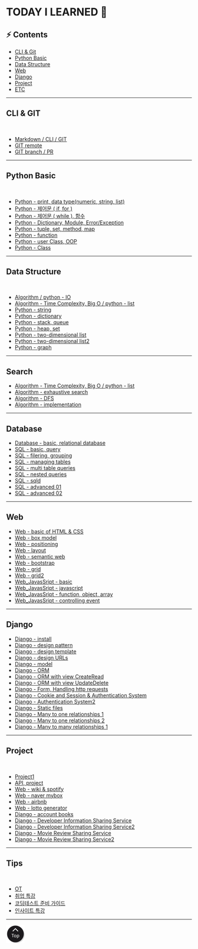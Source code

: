 <h1 class="myTitle">TODAY I LEARNED &#128214;</h1>


<link rel="stylesheet" type="button/css" href="assets/stylesheets/my_style.css"/>
<link rel="stylesheet" type="text/css" href="assets/stylesheets/floating_btn.css"/>
<!--script type="text/javascript" src="http://code.jquery.com/jquery-latest.js"></script>
<script type="text/javascript" src="assets/javascripts/floating_btn.js"></script-->

<!--assets-->

<!--a style="display:scroll; position:fixed; bottom:10px; right:5px;" href="#" title="top"><img src="assets/images/btn_top.png"></a-->


## :zap: Contents

- [CLI & Git](#cli--git)
- [Python Basic](#python-basic)
- [Data Structure](#python-data-structure)
- [Web](#web)
- [Django](#django)
- [Project](#project)
- [ETC](#tips)

-----

## CLI & GIT
<br>

- [Markdown / CLI / GIT](week01/day2/week01-2.md/#week01-2)
- [GIT remote](week01/day3/week01-3.md/#week01-3)
- [GIT branch / PR](week01/day4/week01-4.md/#week01-4)


-----


## Python Basic
<br>

- [Python - print, data type(numeric, string, list)](week02/day1/week02-1.md/#week02-1)
- [Python - 제어문 ( if, for )](week02/day2/week02-2.md/#week02-2)
- [Python - 제어문 ( while ), 함수](week02/day3/week02-3.md/#week02-3)
- [Python - Dictionary, Module, Error/Exception](week02/day4/week02-4.md/#week02-4)
- [Python - tuple, set, method, map](week03/day1/week03-1.md/#week03-1)
- [Python - function](week03/day2/week03-2.md/#week03-2)
- [Python - user Class, OOP](week03/day3/week03-3.md/#week03-3)
- [Python - Class](week03/day4/week03-4.md/#week03-4)


-----


## Data Structure
<br>

- [Algorithm / python - IO](week04/day1/week04-1.md/#week04-1)
- [Algorithm - Time Complexity, Big O / python - list](week04/day2/week04-2.md/#week04-2)
- [Python - string](week04/day3/week04-3.md/#week04-3)
- [Python - dictionary](week04/day4/week04-4.md/#week04-4)
- [Python - stack, queue](week05/day1/week05-1.md/#week05-1)
- [Python - heap, set](week05/day2/week05-2.md/#week05-2)
- [Python - two-dimensional list](week06/day1/week06-1.md/#week06-1)
- [Python - two-dimensional list2](week06/day2/week06-2.md/#week06-2)
- [Python - graph](week06/day4/week06-4.md/#week06-4)


-----


## Search

- [Algorithm - Time Complexity, Big O / python - list](week04/day2/week04-2.md/#week04-2)
- [Algorithm - exhaustive search](week06/day3/week06-3.md/#week06-3)
- [Algorithm - DFS](week07/day1/week07-1.md/#week07-1)
- [Algorithm - implementation](week07/day2/week07-2.md/#week07-2)


-----


## Database

- [Database - basic, relational database](week07/day3/week07-3.md)
- [SQL - basic, query](week07/day4/week07-4.md)
- [SQL - filering, grouping](week08/day1/week08-1.md)
- [SQL - managing tables](week08/day2/week08-2.md)
- [SQL - multi table queries](week08/day3/week08-3.md)
- [SQL - nested queries](week08/day4/week08-4.md)
- [SQL - sqld](week08/day5/week08-5.md)
- [SQL - advanced 01](week09/day1/week09-1.md)
- [SQL - advanced 02](week09/day2/week09-2.md)


-----


## Web

- [Web - basic of HTML & CSS](week09/day3/week09-3.md)
- [Web - box model](week09/day4/week09-4.md)
- [Web - positioning](week10/day1/week10-1.md)
- [Web - layout](week10/day2/week10-2.md)
- [Web - semantic web](week10/day3/week10-3.md)
- [Web - bootstrap](week11/day1/week11-1.md)
- [Web - grid](week11/day2/week11-2.md)
- [Web - grid2](week11/day3/week11-3.md)
- [Web_JavasSript - basic](week12/day1/week12-1.md)
- [Web_JavasSript - javascript](week12/day2/week12-2.md)
- [Web_JavasSript - function, object, array](week12/day3/week12-3.md)
- [Web_JavasSript - controlling event](week12/day4/week12-4.md)


-----


## Django

- [Django - install](week13/day1/week13-1.md)
- [Django - design pattern](week13/day2/week13-2.md)
- [Django - design template](week13/day3/week13-3.md)
- [Django - design URLs](week13/day4/week13-4.md)
- [Django - model](week13/day5/week13-5.md)
- [Django - ORM](week14/day1/week14-1.md)
- [Django - ORM with view CreateRead](week14/day2/week14-2.md)
- [Django - ORM with view UpdateDelete](week14/day3/week14-3.md)
- [Django - Form, Handling http requests](week15/day1/week15-1.md)
- [Django - Cookie and Session & Authentication System](week15/day2/week15-2.md)
- [Django - Authentication System2](week15/day3/week15-3.md)
- [Django - Static files](week16/day1/week16-1.md)
- [Django - Many to one relationships 1](week16/day2/week16-2.md)
- [Django - Many to one relationships 2](week16/day3/week16-3.md)
- [Django - Many to many relationships 1](week17/day1/week17-1.md)


-----


## Project
<br>

- [Project1](week02/day5/week02-5.md/#week02-5)
- [API, project](week03/day5/week03-5.md/#week03-5)
- [Web - wiki & spotify](week10/day4/week10-4.md)
- [Web - naver mybox](week11/day4/week11-4.md)
- [Web - airbnb](week11/day5/week11-5.md)
- [Web - lotto generator](week12/day5/week12-5.md)
- [Django - account books](week14/day4/week14-4.md)
- [Django - Developer Information Sharing Service](week15/day4/week15-4.md)
- [Django - Developer Information Sharing Service2](week15/day5/week15-5.md)
- [Django - Movie Review Sharing Service](week16/day4/week16-4.md)
- [Django - Movie Review Sharing Service2](week16/day5/week16-5.md)


-----


## Tips
<br>

- [OT](week01/day1/week01-1.md/#week01-1)
- [취업 특강](week01/day5/week01-5.md/#week01-5)
- [코딩테스트 준비 가이드](week04/day5/week04-5.md/#week04-5)
- [인사이트 특강](week09/day5/week09-5.md)


-----

<a class="top_btn" href="#"><img src="assets/images/btn_top.png"></a>
